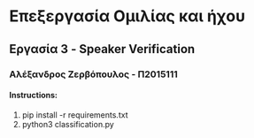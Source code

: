 # Επεξεργασία Ομιλίας και ήχου
## Εργασία 3 - Speaker Verification
### Αλέξανδρος Ζερβόπουλος - Π2015111

#### Instructions:
1) pip install -r requirements.txt
2) python3 classification.py
